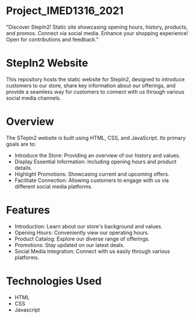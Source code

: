 # Project_IMED1316_2021
"Discover StepIn2! Static site showcasing opening hours, history, products, and promos. Connect via social media. Enhance your shopping experience! Open for contributions and feedback."
# StepIn2 Website
This repository hosts the static website for StepIn2, designed to introduce customers to our store, share key information about our offerings, and provide a seamless way for customers to connect with us through various social media channels.
# Overview
The STepIn2 website is built using HTML, CSS, and JavaScript. Its primary goals are to:
- Introduce the Store: Providing an overview of our history and values.
- Display Essential Information: Including opening hours and product details.
- Highlight Promotions: Showcasing current and upcoming offers.
- Facilitate Connection: Allowing customers to engage with us via different social media platforms.
# Features
* Introduction: Learn about our store's background and values.
* Opening Hours: Conveniently view our operating hours.
* Product Catalog: Explore our diverse range of offerings.
* Promotions: Stay updated on our latest deals.
* Social Media Integration: Connect with us easily through various platforms.
# Technologies Used
* HTML
* CSS
* Javascript
